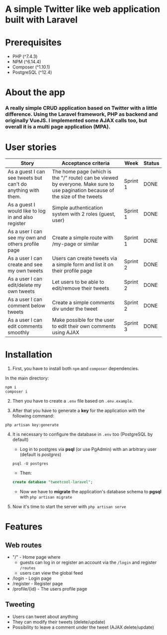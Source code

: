# A simple Twitter like web application built with Laravel

# Prerequisites

-   PHP (^7.4.3)
-   NPM (^6.14.4)
-   Composer (^1.10.1)
-   PostgreSQL (^12.4)

# About the app

### A really simple CRUD application based on Twitter with a little difference. Using the Laravel framework, PHP as backend and originally VueJS. I implemented some AJAX calls too, but overall it is a multi page application (MPA).

# User stories

| Story                                                        | Acceptance criteria                                                                                                             | Week     | Status |
| ------------------------------------------------------------ | ------------------------------------------------------------------------------------------------------------------------------- | -------- | ------ |
| As a guest I can see tweets but can't do anything with them. | The home page (which is the "/" route) can be viewed by everyone. Make sure to use pagination because of the size of the tweets | Sprint 1 | DONE   |
| As a guest I would like to log in and also register          | Simple authentication system with 2 roles (guest, user)                                                                         | Sprint 1 | DONE   |
| As a user I can see my own and others profile page           | Create a simple route with /my-page or similar                                                                                  | Sprint 1 | DONE   |
| As a user I can create and see my own tweets                 | Users can create tweets via a simple form and list it on their profile page                                                     | Sprint 2 | DONE   |
| As a user I can edit/delete my own tweets                    | Let users to be able to edit/remove their tweets                                                                                | Sprint 2 | DONE   |
| As a user I can comment below tweets                         | Create a simple comments div under the tweet                                                                                    | Sprint 2 | DONE   |
| As a user I can edit comments smoothly                       | Make possible for the user to edit their own comments using AJAX                                                                | Sprint 3 | DONE   |

# Installation

1. First, you have to install both `npm` and `composer` dependencies.

In the main directory:

```
npm i
composer i
```

2. Then you have to create a `.env` file based on `.env.example`.

3. After that you have to generate a **key** for the application with the following command:

```
php artisan key:generate
```

4. It is necessary to configure the database in `.env` too (PostgreSQL by default)

    - Log in to postgres via **psql** (or use PgAdmin) with an arbitrary user (default is _postgres_)

    ```
    psql -U postgres
    ```

    - Then:

    ```sql
    create database "tweetcool-laravel";
    ```

    - Now we have to **migrate** the application's database schema to **pgsql** with `php artisan migrate`

5. Now it's time to start the server with `php artisan serve`

# Features

## Web routes

-   "/" - Home page where
    -   guests can log in or register an account via the `/login` and register `/routes`
    -   users can view the global feed
-   /login - Login page
-   /register - Register page
-   /profile/{id} - The users profile page

## Tweeting

-   Users can tweet about anything
-   They can modify their tweets (delete/update)
-   Possibility to leave a comment under the tweet (AJAX delete/update)
